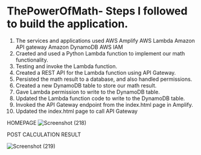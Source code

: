 # ThePowerOfMath- Steps I followed to build the application.
1.  The services and applications used
AWS Amplify
AWS Lambda
Amazon API gateway
Amazon DynamoDB
AWS IAM
2. Craeted and used a  Python Lambda function to implement our math functionality.
3.  Testing and invoke the Lambda function.
4.  Created a REST API for the Lambda function using API Gateway.
5.   Persisted the math result to a database, and also handled permissions.
6.   Created a new DynamoDB table to store our math result.
7.   Gave Lambda permission to write to the DynamoDB table.
8.   Updated the Lambda function code to write to the DynamoDB table.
9.  Invoked the API Gateway endpoint from the index.html page in Amplify.
10.  Updated the index.html page to call API Gateway


HOMEPAGE
![Screenshot (218)](https://github.com/shruts37/ThePowerOfMath/assets/77826580/16615462-d177-4a3c-9860-2f99a7ceedb5)

POST CALCULATION RESULT

![Screenshot (219)](https://github.com/shruts37/ThePowerOfMath/assets/77826580/d8d96d65-d8e3-451d-83a9-d7145f072b95)
